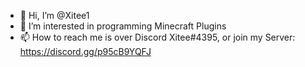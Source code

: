 - 👋 Hi, I’m @Xitee1
- 👀 I’m interested in programming Minecraft Plugins
- 📫 How to reach me is over Discord Xitee#4395, or join my Server: https://discord.gg/p95cB9YQFJ

<!---
Xitee1/Xitee1 is a ✨ special ✨ repository because its `README.md` (this file) appears on your GitHub profile.
You can click the Preview link to take a look at your changes.
--->
